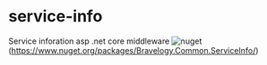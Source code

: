 # service-info
Service inforation asp .net core middleware
![nuget](https://img.shields.io/nuget/v/Bravelogy.Common.ServiceInfo?style=for-the-badge)(https://www.nuget.org/packages/Bravelogy.Common.ServiceInfo/)
